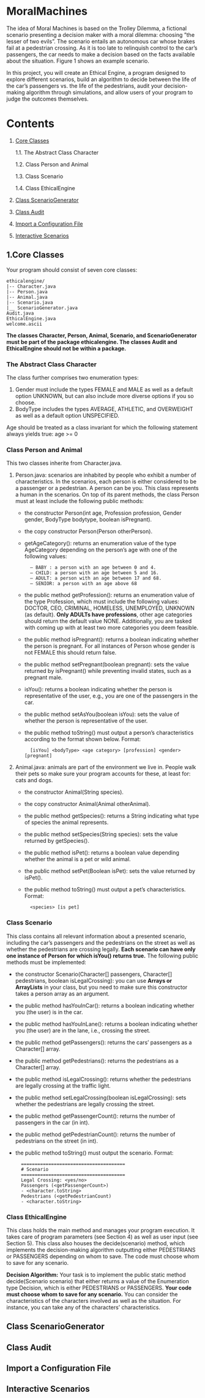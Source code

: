 # MoralMachines
The idea of Moral Machines is based on the Trolley Dilemma, a fictional scenario presenting a decision maker with a moral dilemma: choosing ”the lesser of two evils”. The scenario entails an autonomous car whose brakes fail at a pedestrian crossing. As it is too late to relinquish control to the car’s passengers, the car needs to make a decision based on the facts available about the situation. Figure 1 shows an example scenario.

In this project, you will create an Ethical Engine, a program designed to explore different scenarios, build an algorithm to decide between the life of the car’s passengers vs. the life of the pedestrians, audit your decision-making algorithm through simulations, and allow users of your program to judge the outcomes themselves.

# Contents
1. [Core Classes](#1core-classes)

    1.1. The Abstract Class Character
   
    1.2. Class Person and Animal
   
    1.3. Class Scenario
    
    1.4. Class EthicalEngine
3. [Class ScenarioGenerator](#class-scenariogenerator)
4. [Class Audit](#class-audit)
5. [Import a Configuration File](#import-a-configuration-file)
6. [Interactive Scenarios](#interactive-scenarios)


## 1.Core Classes

Your program should consist of seven core classes:

    ethicalengine/
    |-- Character.java
    |-- Person.java
    |-- Animal.java
    |-- Scenario.java
    |__ ScenarioGenerator.java
    Audit.java
    EthicalEngine.java
    welcome.ascii
**The classes Character, Person, Animal, Scenario, and ScenarioGenerator must be part of the package ethicalengine. The classes Audit and EthicalEngine should not be within a package.**

### The Abstract Class Character
The class further comprises two enumeration types:
1. Gender must include the types FEMALE and MALE as well as a default option UNKNOWN, but can also include more diverse options if you so choose.
2. BodyType includes the types AVERAGE, ATHLETIC, and OVERWEIGHT as well as a default option UNSPECIFIED.

Age should be treated as a class invariant for which the following statement always yields true: age >= 0

### Class Person and Animal
This two classes inherite from Character.java.
1. Person.java: scenarios are inhabited by people who exhibit a number of characteristics. In the scenarios, each person is either considered to be a passenger or a pedestrian. A person can be you. This class represents a human in the scenarios. On top of its parent methods, the class Person must at least include the following public methods:
    * the constructor Person(int age, Profession profession, Gender gender, BodyType bodytype, boolean isPregnant).
    * the copy constructor Person(Person otherPerson).
    * getAgeCategory(): returns an enumeration value of the type AgeCategory depending on the person’s age with one of the following values:

            – BABY : a person with an age between 0 and 4.
            – CHILD: a person with an age between 5 and 16.
            – ADULT: a person with an age between 17 and 68.
            – SENIOR: a person with an age above 68
    * the public method getProfession(): returns an enumeration value of the type Profession, which must include the following values: DOCTOR, CEO, CRIMINAL, HOMELESS,                 UNEMPLOYED, UNKNOWN (as default). **Only ADULTs have professions**, other age categories should return the default value NONE. Additionally, you are tasked with coming up       with at least two more categories you deem feasible.
    * the public method isPregnant(): returns a boolean indicating whether the person is pregnant. For all instances of Person whose gender is not FEMALE this should return           false.
    * the public method setPregnant(boolean pregnant): sets the value returned by isPregnant() while preventing invalid states, such as a pregnant male.
    * isYou(): returns a boolean indicating whether the person is representative of the user, e.g., you are one of the passengers in the car.
    * the public method setAsYou(boolean isYou): sets the value of whether the person is representative of the user.
    * the public method toString() must output a person’s characteristics according to the format shown below. Format:

            [isYou] <bodyType> <age category> [profession] <gender> [pregnant]
 2. Animal.java: animals are part of the environment we live in. People walk their pets so make sure your program accounts for these, at least for: cats and dogs.
    * the constructor Animal(String species).
    * the copy constructor Animal(Animal otherAnimal).
    * the public method getSpecies(): returns a String indicating what type of species the animal represents.
    * the public method setSpecies(String species): sets the value returned by getSpecies().
    * the public method isPet(): returns a boolean value depending whether the animal is a pet or wild animal.
    * the public method setPet(Boolean isPet): sets the value returned by isPet().
    * the public method toString() must output a pet’s characteristics. Format:

            <species> [is pet]
### Class Scenario
This class contains all relevant information about a presented scenario, including the car’s passengers and the pedestrians on the street as well as whether the pedestrians are crossing legally. **Each scenario can have only one instance of Person for which isYou() returns true.** The following public methods must be implemented:
* the constructor Scenario(Character[] passengers, Character[] pedestrians, boolean isLegalCrossing): you can use **Arrays or ArrayLists** in your class, but you need to make     sure this constructor takes a person array as an argument.
* the public method hasYouInCar(): returns a boolean indicating whether you (the user) is in the car.
* the public method hasYouInLane(): returns a boolean indicating whether you (the user) are in the lane, i.e., crossing the street.
* the public method getPassengers(): returns the cars’ passengers as a Character[] array.
* the public method getPedestrians(): returns the pedestrians as a Character[] array.
* the public method isLegalCrossing(): returns whether the pedestrians are legally crossing at the traffic light.
* the public method setLegalCrossing(boolean isLegalCrossing): sets whether the pedestrians are legally crossing the street.
* the public method getPassengerCount(): returns the number of passengers in the car (in int).
* the public method getPedestrianCount(): returns the number of pedestrians on the street (in int).
* the public method toString() must output the scenario. Format:

        ======================================
        # Scenario
        ======================================
        Legal Crossing: <yes/no>
        Passengers (<getPassengerCount>)
        - <character.toString>
        Pedestrians (<getPedestrianCount)
        - <character.toString>
### Class EthicalEngine
This class holds the main method and manages your program execution. It takes care of program parameters (see Section 4) as well as user input (see Section 5). This class also houses the decide(scenario) method, which implements the decision-making algorithm outputting either PEDESTRIANS or PASSENGERS depending on whom to save. The code must choose whom to save for any scenario.

**Decision Algorithm:** Your task is to implement the public static method decide(Scenario scenario) that either returns a value of the Enumeration type Decision, which is either PEDESTRIANS or PASSENGERS. **Your code must choose whom to save for any scenario.** You can consider the characteristics of the characters involved as well as the situation. For instance, you can take any of the characters’ characteristics. 

## Class ScenarioGenerator
## Class Audit
## Import a Configuration File
## Interactive Scenarios
